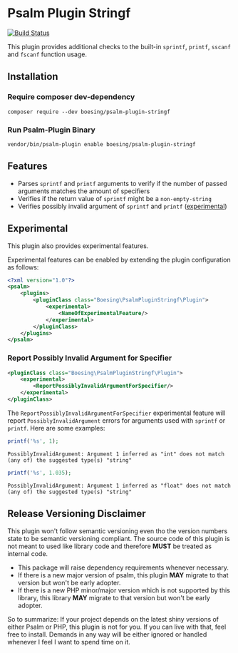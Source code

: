 # Psalm Plugin Stringf

[![Build Status](https://github.com/boesing/psalm-plugin-stringf/actions/workflows/continous-integration.yml/badge.svg)](https://github.com/boesing/psalm-plugin-stringf/actions/workflows/continous-integration.yml)

This plugin provides additional checks to the built-in `sprintf`, `printf`, `sscanf` and `fscanf` function usage.

## Installation

### Require composer dev-dependency

```
composer require --dev boesing/psalm-plugin-stringf
```

### Run Psalm-Plugin Binary

```
vendor/bin/psalm-plugin enable boesing/psalm-plugin-stringf
```

## Features

- Parses `sprintf` and `printf` arguments to verify if the number of passed arguments matches the amount of specifiers
- Verifies if the return value of `sprintf` might be a `non-empty-string`
- Verifies possibly invalid argument of `sprintf` and `printf` ([experimental](#report-possibly-invalid-argument-for-specifier))

## Experimental

This plugin also provides experimental features.

Experimental features can be enabled by extending the plugin configuration as follows:

```xml
<?xml version="1.0"?>
<psalm>
    <plugins>
        <pluginClass class="Boesing\PsalmPluginStringf\Plugin">
            <experimental>
                <NameOfExperimentalFeature/>
            </experimental>
        </pluginClass>
    </plugins>
</psalm>
```

### Report Possibly Invalid Argument for Specifier

```xml
<pluginClass class="Boesing\PsalmPluginStringf\Plugin">
    <experimental>
        <ReportPossiblyInvalidArgumentForSpecifier/>
    </experimental>
</pluginClass>
```

The `ReportPossiblyInvalidArgumentForSpecifier` experimental feature will report `PossiblyInvalidArgument` errors for
arguments used with `sprintf` or `printf`. Here are some examples:

```php
printf('%s', 1);
```

```
PossiblyInvalidArgument: Argument 1 inferred as "int" does not match (any of) the suggested type(s) "string"
```


```php
printf('%s', 1.035);
```

```
PossiblyInvalidArgument: Argument 1 inferred as "float" does not match (any of) the suggested type(s) "string"
```

## Release Versioning Disclaimer

This plugin won't follow semantic versioning even tho the version numbers state to be semantic versioning compliant.
The source code of this plugin is not meant to used like library code and therefore **MUST** be treated as internal code.
- This package will raise dependency requirements whenever necessary.
- If there is a new major version of psalm, this plugin **MAY** migrate to that version but won't be early adopter.
- If there is a new PHP minor/major version which is not supported by this library, this library **MAY** migrate to that version but won't be early adopter.

So to summarize: If your project depends on the latest shiny versions of either Psalm or PHP, this plugin is not for you. If you can live with that, feel free to install. Demands in any way will be either ignored or handled whenever I feel I want to spend time on it.
